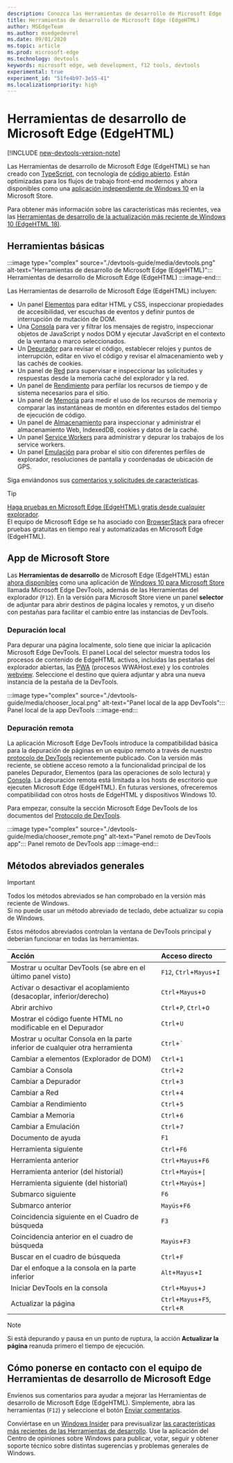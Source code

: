 ```yaml
---
description: Conozca las Herramientas de desarrollo de Microsoft Edge (EdgeHTML)
title: Herramientas de desarrollo de Microsoft Edge (EdgeHTML)
author: MSEdgeTeam
ms.author: msedgedevrel
ms.date: 09/01/2020
ms.topic: article
ms.prod: microsoft-edge
ms.technology: devtools
keywords: microsoft edge, web development, f12 tools, devtools 
experimental: true 
experiment_id: "51fe4b97-3e55-41"
ms.localizationpriority: high
---
```


# Herramientas de desarrollo de Microsoft Edge (EdgeHTML)  

[!INCLUDE [new-devtools-version-note](includes/new-devtools-version-note.md)]  

Las Herramientas de desarrollo de Microsoft Edge \(EdgeHTML\) se han creado con [TypeScript][TypeScriptIndex], con tecnología de [código abierto][GithubMicrosoftChakracore]. Están optimizadas para los flujos de trabajo front-end modernos y ahora disponibles como una [aplicación independiente de Windows 10][MicrosoftStoreEdgeDevtoolsPreview] en la Microsoft Store.  

Para obtener más información sobre las características más recientes, vea las [Herramientas de desarrollo de la actualización más reciente de Windows 10 (EdgeHTML 18)][DevtoolsGuideEdgehtmlWhatsnew].  

## Herramientas básicas  

:::image type="complex" source="./devtools-guide/media/devtools.png" alt-text="Herramientas de desarrollo de Microsoft Edge (EdgeHTML)":::
   Herramientas de desarrollo de Microsoft Edge (EdgeHTML)
:::image-end:::

<!--![Microsoft Edge \(EdgeHTML\) DevTools][ImageDevtoolsEdgehtml]  -->  

Las Herramientas de desarrollo de Microsoft Edge \(EdgeHTML\) incluyen:  

*   Un panel [Elementos][DevtoolsGuideEdgehtmlElements] para editar HTML y CSS, inspeccionar propiedades de accesibilidad, ver escuchas de eventos y definir puntos de interrupción de mutación de DOM.  
*   Una [Consola][DevtoolsGuideEdgehtmlConsole] para ver y filtrar los mensajes de registro, inspeccionar objetos de JavaScript y nodos DOM y ejecutar JavaScript en el contexto de la ventana o marco seleccionados.  
*   Un [Depurador][DevtoolsGuideEdgehtmlDebugger] para revisar el código, establecer relojes y puntos de interrupción, editar en vivo el código y revisar el almacenamiento web y las cachés de cookies.  
*   Un panel de [Red][DevtoolsGuideEdgehtmlNetwork] para supervisar e inspeccionar las solicitudes y respuestas desde la memoria caché del explorador y la red.  
*   Un panel de [Rendimiento][DevtoolsGuideEdgehtmlPerformance] para perfilar los recursos de tiempo y de sistema necesarios para el sitio.  
*   Un panel de [Memoria][DevtoolsGuideEdgehtmlMemory] para medir el uso de los recursos de memoria y comparar las instantáneas de montón en diferentes estados del tiempo de ejecución de código.  
*   Un panel de [Almacenamiento][DevtoolsGuideEdgehtmlStorage] para inspeccionar y administrar el almacenamiento Web, IndexedDB, cookies y datos de la caché.  
*   Un panel [Service Workers][DevtoolsGuideEdgehtmlServiceworkers] para administrar y depurar los trabajos de los service workers.  
*   Un panel [Emulación][DevtoolsGuideEdgehtmlEmulation] para probar el sitio con diferentes perfiles de explorador, resoluciones de pantalla y coordenadas de ubicación de GPS.  

Siga enviándonos sus [comentarios y solicitudes de características](#getting-in-touch-with-the-microsoft-edge-devtools-team).  

> [!TIP]
> [Haga pruebas en Microsoft Edge \(EdgeHTML\) gratis desde cualquier explorador][BrowserstackEdgehtml].  
> El equipo de Microsoft Edge se ha asociado con [BrowserStack][BrowserstackEdgehtml] para ofrecer pruebas gratuitas en tiempo real y automatizadas en Microsoft Edge \(EdgeHTML\).  

## App de Microsoft Store  

Las **Herramientas de desarrollo** de Microsoft Edge \(EdgeHTML\) están [ahora disponibles][DevtoolsGuideEdgehtmlWhatsnew] como una aplicación de [Windows 10 para Microsoft Store][MicrosoftStoreEdgeDevtoolsPreview] llamada Microsoft Edge DevTools, además de las Herramientas del explorador (`F12`). En la versión para Microsoft Store viene un panel **selector** de adjuntar para abrir destinos de página locales y remotos, y un diseño con pestañas para facilitar el cambio entre las instancias de DevTools.  

### Depuración local  

Para depurar una página localmente, solo tiene que iniciar la aplicación Microsoft Edge DevTools. El panel Local del selector muestra todos los procesos de contenido de EdgeHTML activos, incluidas las pestañas del explorador abiertas, las [PWA][PwasEdgehtmlIndex] (procesos WWAHost.exe) y los controles [webview][HostingWebview]. Seleccione el destino que quiera adjuntar y abra una nueva instancia de la pestaña de la DevTools.  

:::image type="complex" source="./devtools-guide/media/chooser_local.png" alt-text="Panel local de la app DevTools":::
   Panel local de la app DevTools 
:::image-end:::

<!--![DevTools app Local panel][ImageDevtoolsGuideEdgehtmlChooselocal]  -->  

### Depuración remota  

La aplicación Microsoft Edge DevTools introduce la compatibilidad básica para la depuración de páginas en un equipo remoto a través de nuestro [protocolo de DevTools][DevtoolsProtocolEdgehtmlIndex] recientemente publicado. Con la versión más reciente, se obtiene acceso remoto a la funcionalidad principal de los paneles Depurador, Elementos (para las operaciones de solo lectura) y [Consola][DevtoolsGuideEdgehtmlConsole]. La depuración remota está limitada a los hosts de escritorio que ejecuten Microsoft Edge \(EdgeHTML\). En futuras versiones, ofreceremos compatibilidad con otros hosts de EdgeHTML y dispositivos Windows 10.  

Para empezar, consulte la sección Microsoft Edge DevTools de los documentos del [Protocolo de DevTools][DevtoolsProtocolEdgehtmlIndex].  

:::image type="complex" source="./devtools-guide/media/chooser_remote.png" alt-text="Panel remoto de DevTools app":::
   Panel remoto de DevTools app 
:::image-end:::

<!--![DevTools app Remote panel][ImageDevtoolsGuideEdgehtmlRemote]  -->  

## Métodos abreviados generales  

> [!IMPORTANT]
> Todos los métodos abreviados se han comprobado en la versión más reciente de Windows.  
> Si no puede usar un método abreviado de teclado, debe actualizar su copia de Windows.  

Estos métodos abreviados controlan la ventana de DevTools principal y deberían funcionar en todas las herramientas.  

| Acción | Acceso directo |  
|:--- |:--- |  
| Mostrar u ocultar DevTools (se abre en el último panel visto) | `F12`, `Ctrl`+`Mayus`+`I` |  
| Activar o desactivar el acoplamiento (desacoplar, inferior/derecho) | `Ctrl`+`Mayus`+`D` |  
| Abrir archivo | `Ctrl`+`P`, `Ctrl`+`O` |  
| Mostrar el código fuente HTML no modificable en el Depurador | `Ctrl`+`U` |  
| Mostrar u ocultar Consola en la parte inferior de cualquier otra herramienta | `Ctrl`+`` ` `` |  
| Cambiar a elementos (Explorador de DOM) | `Ctrl`+`1` |  
| Cambiar a Consola | `Ctrl`+`2` |  
| Cambiar a Depurador | `Ctrl`+`3` |  
| Cambiar a Red | `Ctrl`+`4` |  
| Cambiar a Rendimiento | `Ctrl`+`5` |  
| Cambiar a Memoria | `Ctrl`+`6` |  
| Cambiar a Emulación | `Ctrl`+`7` |  
| Documento de ayuda | `F1` |  
| Herramienta siguiente | `Ctrl`+`F6` |  
| Herramienta anterior | `Ctrl`+`Mayus`+`F6` |  
| Herramienta anterior (del historial) | `Ctrl`+`Mayús`+`[` |  
| Herramienta siguiente (del historial) | `Ctrl`+`Mayús`+`]` |  
| Submarco siguiente | `F6` |  
| Submarco anterior | `Mayús`+`F6` |  
| Coincidencia siguiente en el Cuadro de búsqueda | `F3` |  
| Coincidencia anterior en el cuadro de búsqueda | `Mayús`+`F3` |  
| Buscar en el cuadro de búsqueda | `Ctrl`+`F` |  
| Dar el enfoque a la consola en la parte inferior | `Alt`+`Mayus`+`I` |  
| Iniciar DevTools en la consola | `Ctrl`+`Mayus`+`J` |  
| Actualizar la página | `Ctrl`+`Mayus`+`F5`, `Ctrl`+`R` |  

> [!NOTE]
> Si está depurando y pausa en un punto de ruptura, la acción **Actualizar la página** reanuda primero el tiempo de ejecución.  

## Cómo ponerse en contacto con el equipo de Herramientas de desarrollo de Microsoft Edge  

Envíenos sus comentarios para ayudar a mejorar las Herramientas de desarrollo de Microsoft Edge \(EdgeHTML\). Simplemente, abra las herramientas (`F12`) y seleccione el botón [Enviar comentarios](#microsoft-edge-edgehtml-developer-tools).  

Conviértase en un [Windows Insider][WindowsInsiderProgram] para previsualizar [las características más recientes de las Herramientas de desarrollo][DevtoolsGuideEdgehtmlWhatsnew]. Use la aplicación del Centro de opiniones sobre Windows para publicar, votar, seguir y obtener soporte técnico sobre distintas sugerencias y problemas generales de Windows.  

<!-- image links  -->  

<!--[ImageDevtoolsEdgehtml]: /microsoft-edge/devtools-guide/media/devtools.png "Microsoft Edge (EdgeHTML) DevTools"  -->  
<!--[ImageDevtoolsGuideEdgehtmlChooselocal]: /microsoft-edge/devtools-guide/media/chooser_local.png "DevTools app Local panel"  -->  
<!--[ImageDevtoolsGuideEdgehtmlRemote]: /microsoft-edge/devtools-guide/media/chooser_remote.png "DevTools app Remote panel"  -->  

<!-- links  -->  

[DevtoolsGuideEdgehtmlConsole]: /microsoft-edge/devtools-guide/console "Consola"  
[DevtoolsGuideEdgehtmlDebugger]: /microsoft-edge/devtools-guide/debugger "Depurador"  
[DevtoolsGuideEdgehtmlElements]: /microsoft-edge/devtools-guide/elements "Elementos"  
[DevtoolsGuideEdgehtmlEmulation]: /microsoft-edge/devtools-guide/emulation "Emulación"  
[DevtoolsGuideEdgehtmlMemory]: /microsoft-edge/devtools-guide/memory "Memoria"  
[DevtoolsGuideEdgehtmlNetwork]: /microsoft-edge/devtools-guide/network "Red"  
[DevtoolsGuideEdgehtmlPerformance]: /microsoft-edge/devtools-guide/performance "Rendimiento"  
[DevtoolsGuideEdgehtmlServiceworkers]: /microsoft-edge/devtools-guide/service-workers "Service Workers"  
[DevtoolsGuideEdgehtmlStorage]: /microsoft-edge/devtools-guide/storage "Almacenamiento"  
[DevtoolsGuideEdgehtmlWhatsnew]: /microsoft-edge/devtools-guide/whats-new "Las Herramientas de desarrollo en la actualización más reciente de Windows 10 (EdgeHTML 18)"  
[DevtoolsProtocolEdgehtmlIndex]: /microsoft-edge/devtools-protocol/index "Protocolo de las Herramientas de desarrollo de Microsoft Edge (EdgeHTML)"  
[DevtoolsProtocolEdgehtmlClientsEdgePreview]: /microsoft-edge/devtools-protocol/0.1/clients.md#microsoft-edge-devtools-preview "Versión preliminar de las Herramientas de desarrollo de Microsoft Edge: Clientes de protocolo de las Herramientas de desarrollo"  
[HostingWebview]: /microsoft-edge/hosting/webview "WebView (EdgeHTML) para las aplicaciones de Windows 10"  
[PwasEdgehtmlIndex]: /microsoft-edge/progressive-web-apps-edgehtml/index "Aplicaciones web progresivas (EdgeHTML) en Windows"  

[MicrosoftStoreEdgeDevtoolsPreview]: https://www.microsoft.com/store/p/microsoft-edge-devtools-preview/9mzbfrmz0mnj "Versión preliminar de las Herramientas de desarrollo de Microsoft Edge"  

[WindowsInsiderProgram]: https://insider.windows.com "Programa Windows Insider"  

[BrowserstackEdgehtml]: https://www.browserstack.com/test-on-microsoft-edge-browser "Pruebas de explorador en Microsoft Edge gratis | BrowserStack"  

[GithubMicrosoftChakracore]: https://github.com/Microsoft/ChakraCore "microsoft/ChakraCore | GitHub"  

[TypeScriptIndex]: https://www.typescriptlang.org "TypeScript"  
